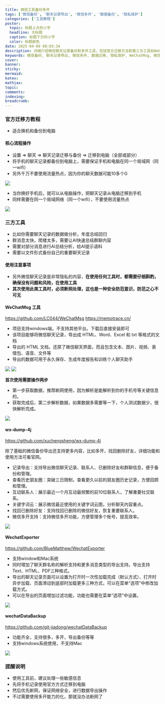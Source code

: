 ```yaml
---
title: 微信工具备份多开
tags: ['微信备份', '聊天记录导出', '微信多开', '数据备份', '隐私保护']
categories: ['工具教程']
poster:
  topic: 标题上方的小字
  headline: 大标题
  caption: 标题下方的小字
  color: 标题颜色
date: 2025-04-09 08:03:34
description: 详细介绍微信聊天记录备份和多开工具，包括官方迁移方法和第三方工具如WeChatMsg、wx-dump-4j、WechatExporter等，提供安全使用指南和隐私保护建议
keywords: 微信备份, 聊天记录导出, 微信多开, 数据迁移, 隐私保护, WeChatMsg, 微信工具
cover:
banner:
sticky:
mermaid:
katex:
mathjax:
topic:
comments:
indexing:
breadcrumb:
---
```


### 官方迁移方教程

- 适合换机和备份到电脑

#### 核心流程操作

- 设置 => 聊天 => 聊天记录迁移与备份 => 迁移到电脑（全部或部分）
- 将手机的聊天记录都备份到电脑上，需要保证手机和电脑在同一个局域网（同一wifi）
- 另外千万不要使用流量热点，因为你的聊天数据可能10多个G


![](https://pub-7fe6bbbffb8045bf9f5bbb3f378ea457.r2.dev/wxback_1.png)

- 当你换好手机后，就可以从电脑操作，把聊天记录从电脑迁移到手机
- 同样需要在同一个局域网络（同一个wifi），不要使用流量热点

![](https://pub-7fe6bbbffb8045bf9f5bbb3f378ea457.r2.dev/wxback_2.png)


### 三方工具

- 比如你需要聊天记录的数据做分析，年度总结回归
- 群消息太快，爬楼太多，需要让AI快速总结群聊内容
- 需要对部分消息进行AI总结分析，给AI提示语料
- 需要以文件形式备份自己的重要聊天记录


#### 使用注意事项

- 另外微信聊天记录是非常隐私的内容，**在使用任何工具时，都需要仔细斟酌，确保没有问题和风险，在使用工具**
- **其次使用此类工具时，必须断网处理，这也是一种安全防范意识，防范之心不可无**



#### WeChatMsg 工具

https://github.com/LC044/WeChatMsg
https://memotrace.cn/

- 项目支持windows端，不支持其他平台。下载后直接安装即可
- 该项目能够将微信聊天记录，导出成 HTML、Word、Excel 和 txt 等格式的文档
- 导出的 HTML 文档，还原了微信聊天界面，而且包含文本、图片、视频、表情包、语音、文件等
- 导出的数据可用于永久保存、生成年度报告和训练个人聊天助手

![](https://pub-7fe6bbbffb8045bf9f5bbb3f378ea457.r2.dev/wxback_5.png)
![](https://pub-7fe6bbbffb8045bf9f5bbb3f378ea457.r2.dev/wxback_4.png)

**首次使用需要操作两步**

- 第一步获取数据，推荐断网使用，因为解析是能解析到你的手机号等关键信息的。
- 获取完成后，第二步解析数据，如果数据多需要等一下，个人测试数据少，很快解析完成。

![](https://pub-7fe6bbbffb8045bf9f5bbb3f378ea457.r2.dev/wxback_6.png)


#### wx-dump-4j

https://github.com/xuchengsheng/wx-dump-4j

除了基础的微信备份导出还支持更多内容，比如多开，找回删除好友，详细功能和使用方法可看官网。


- 记录导出：支持导出微信聊天记录、联系人、已删除好友和群聊信息，便于备份和管理。
- 查看历史朋友圈：突破三日限制，查看更久以前的朋友圈历史记录，方便回顾和管理。
- 互动联系人：展示最近一个月互动最频繁的前10位联系人，了解重要社交联系。
- 关键字词云：展示微信最近使用的关键字词云图，分析聊天内容重点。
- 找回已删除好友：支持找回已删除的微信好友，恢复重要联系人。
- 微信多开支持：支持微信多开功能，方便管理多个账号，提高效率。

![](https://pub-7fe6bbbffb8045bf9f5bbb3f378ea457.r2.dev/wxback_7.png)

#### WechatExporter

https://github.com/BlueMatthew/WechatExporter

- 支持window和Mac系统
- 同时增加了聊天群名称的解析支持和更多消息类型的导出支持。导出支持Text、HTML、PDF三种格式。
- 导出的聊天记录页面可以设置为打开时一次性加载完成（默认方式）、打开时异步加载、页面滑动到底部时加载更多三种方式，可以在菜单“选项”中修改加载方式。
- 可以在导出的页面增加过滤功能，功能也需要在菜单“选项”中设置。

![](https://pub-7fe6bbbffb8045bf9f5bbb3f378ea457.r2.dev/wxback_9.png)

#### wechatDataBackup

https://github.com/git-jiadong/wechatDataBackup

- 功能齐全，支持很多，多开，导出备份等等
- 支持windows系统使用，不支持Mac

![](https://pub-7fe6bbbffb8045bf9f5bbb3f378ea457.r2.dev/wxback_8.png)


### 提醒说明

- 使用工具前，建议处理一些敏感信息
- 先将手机记录使用官方方式迁移到电脑
- 然后优先断网，保证网络安全，进行数据导出操作
- 不过需要使用多开能力的化，那就没办法断网了